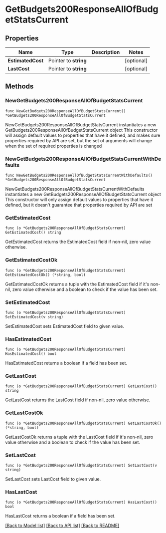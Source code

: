 # GetBudgets200ResponseAllOfBudgetStatsCurrent

## Properties

Name | Type | Description | Notes
------------ | ------------- | ------------- | -------------
**EstimatedCost** | Pointer to **string** |  | [optional] 
**LastCost** | Pointer to **string** |  | [optional] 

## Methods

### NewGetBudgets200ResponseAllOfBudgetStatsCurrent

`func NewGetBudgets200ResponseAllOfBudgetStatsCurrent() *GetBudgets200ResponseAllOfBudgetStatsCurrent`

NewGetBudgets200ResponseAllOfBudgetStatsCurrent instantiates a new GetBudgets200ResponseAllOfBudgetStatsCurrent object
This constructor will assign default values to properties that have it defined,
and makes sure properties required by API are set, but the set of arguments
will change when the set of required properties is changed

### NewGetBudgets200ResponseAllOfBudgetStatsCurrentWithDefaults

`func NewGetBudgets200ResponseAllOfBudgetStatsCurrentWithDefaults() *GetBudgets200ResponseAllOfBudgetStatsCurrent`

NewGetBudgets200ResponseAllOfBudgetStatsCurrentWithDefaults instantiates a new GetBudgets200ResponseAllOfBudgetStatsCurrent object
This constructor will only assign default values to properties that have it defined,
but it doesn't guarantee that properties required by API are set

### GetEstimatedCost

`func (o *GetBudgets200ResponseAllOfBudgetStatsCurrent) GetEstimatedCost() string`

GetEstimatedCost returns the EstimatedCost field if non-nil, zero value otherwise.

### GetEstimatedCostOk

`func (o *GetBudgets200ResponseAllOfBudgetStatsCurrent) GetEstimatedCostOk() (*string, bool)`

GetEstimatedCostOk returns a tuple with the EstimatedCost field if it's non-nil, zero value otherwise
and a boolean to check if the value has been set.

### SetEstimatedCost

`func (o *GetBudgets200ResponseAllOfBudgetStatsCurrent) SetEstimatedCost(v string)`

SetEstimatedCost sets EstimatedCost field to given value.

### HasEstimatedCost

`func (o *GetBudgets200ResponseAllOfBudgetStatsCurrent) HasEstimatedCost() bool`

HasEstimatedCost returns a boolean if a field has been set.

### GetLastCost

`func (o *GetBudgets200ResponseAllOfBudgetStatsCurrent) GetLastCost() string`

GetLastCost returns the LastCost field if non-nil, zero value otherwise.

### GetLastCostOk

`func (o *GetBudgets200ResponseAllOfBudgetStatsCurrent) GetLastCostOk() (*string, bool)`

GetLastCostOk returns a tuple with the LastCost field if it's non-nil, zero value otherwise
and a boolean to check if the value has been set.

### SetLastCost

`func (o *GetBudgets200ResponseAllOfBudgetStatsCurrent) SetLastCost(v string)`

SetLastCost sets LastCost field to given value.

### HasLastCost

`func (o *GetBudgets200ResponseAllOfBudgetStatsCurrent) HasLastCost() bool`

HasLastCost returns a boolean if a field has been set.


[[Back to Model list]](../README.md#documentation-for-models) [[Back to API list]](../README.md#documentation-for-api-endpoints) [[Back to README]](../README.md)


